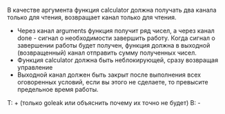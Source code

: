 В качестве аргумента функция calculator должна получать два канала только для чтения, возвращает канал только для чтения.
- Через канал arguments функция получит ряд чисел, а через канал done - сигнал о необходимости завершить работу. Когда сигнал о завершении работы будет получен, функция должна в выходной (возвращенный) канал отправить сумму полученных чисел.
- Функция calculator должна быть неблокирующей, сразу возвращая управление
- Выходной канал должен быть закрыт после выполнения всех оговоренных условий, если вы этого не сделаете, то превысите предельное время работы.


T: + (только goleak или объяснить почему их точно не будет)
B: -
